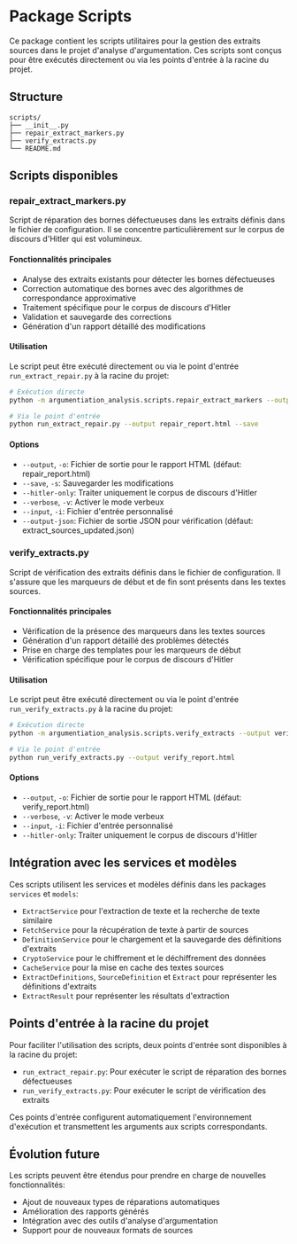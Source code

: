 # Package Scripts

Ce package contient les scripts utilitaires pour la gestion des extraits sources dans le projet d'analyse d'argumentation. Ces scripts sont conçus pour être exécutés directement ou via les points d'entrée à la racine du projet.

## Structure

```
scripts/
├── __init__.py
├── repair_extract_markers.py
├── verify_extracts.py
└── README.md
```

## Scripts disponibles

### repair_extract_markers.py

Script de réparation des bornes défectueuses dans les extraits définis dans le fichier de configuration. Il se concentre particulièrement sur le corpus de discours d'Hitler qui est volumineux.

#### Fonctionnalités principales
- Analyse des extraits existants pour détecter les bornes défectueuses
- Correction automatique des bornes avec des algorithmes de correspondance approximative
- Traitement spécifique pour le corpus de discours d'Hitler
- Validation et sauvegarde des corrections
- Génération d'un rapport détaillé des modifications

#### Utilisation
Le script peut être exécuté directement ou via le point d'entrée `run_extract_repair.py` à la racine du projet:

```bash
# Exécution directe
python -m argumentiation_analysis.scripts.repair_extract_markers --output repair_report.html --save

# Via le point d'entrée
python run_extract_repair.py --output repair_report.html --save
```

#### Options
- `--output`, `-o`: Fichier de sortie pour le rapport HTML (défaut: repair_report.html)
- `--save`, `-s`: Sauvegarder les modifications
- `--hitler-only`: Traiter uniquement le corpus de discours d'Hitler
- `--verbose`, `-v`: Activer le mode verbeux
- `--input`, `-i`: Fichier d'entrée personnalisé
- `--output-json`: Fichier de sortie JSON pour vérification (défaut: extract_sources_updated.json)

### verify_extracts.py

Script de vérification des extraits définis dans le fichier de configuration. Il s'assure que les marqueurs de début et de fin sont présents dans les textes sources.

#### Fonctionnalités principales
- Vérification de la présence des marqueurs dans les textes sources
- Génération d'un rapport détaillé des problèmes détectés
- Prise en charge des templates pour les marqueurs de début
- Vérification spécifique pour le corpus de discours d'Hitler

#### Utilisation
Le script peut être exécuté directement ou via le point d'entrée `run_verify_extracts.py` à la racine du projet:

```bash
# Exécution directe
python -m argumentiation_analysis.scripts.verify_extracts --output verify_report.html

# Via le point d'entrée
python run_verify_extracts.py --output verify_report.html
```

#### Options
- `--output`, `-o`: Fichier de sortie pour le rapport HTML (défaut: verify_report.html)
- `--verbose`, `-v`: Activer le mode verbeux
- `--input`, `-i`: Fichier d'entrée personnalisé
- `--hitler-only`: Traiter uniquement le corpus de discours d'Hitler

## Intégration avec les services et modèles

Ces scripts utilisent les services et modèles définis dans les packages `services` et `models`:

- `ExtractService` pour l'extraction de texte et la recherche de texte similaire
- `FetchService` pour la récupération de texte à partir de sources
- `DefinitionService` pour le chargement et la sauvegarde des définitions d'extraits
- `CryptoService` pour le chiffrement et le déchiffrement des données
- `CacheService` pour la mise en cache des textes sources
- `ExtractDefinitions`, `SourceDefinition` et `Extract` pour représenter les définitions d'extraits
- `ExtractResult` pour représenter les résultats d'extraction

## Points d'entrée à la racine du projet

Pour faciliter l'utilisation des scripts, deux points d'entrée sont disponibles à la racine du projet:

- `run_extract_repair.py`: Pour exécuter le script de réparation des bornes défectueuses
- `run_verify_extracts.py`: Pour exécuter le script de vérification des extraits

Ces points d'entrée configurent automatiquement l'environnement d'exécution et transmettent les arguments aux scripts correspondants.

## Évolution future

Les scripts peuvent être étendus pour prendre en charge de nouvelles fonctionnalités:

- Ajout de nouveaux types de réparations automatiques
- Amélioration des rapports générés
- Intégration avec des outils d'analyse d'argumentation
- Support pour de nouveaux formats de sources